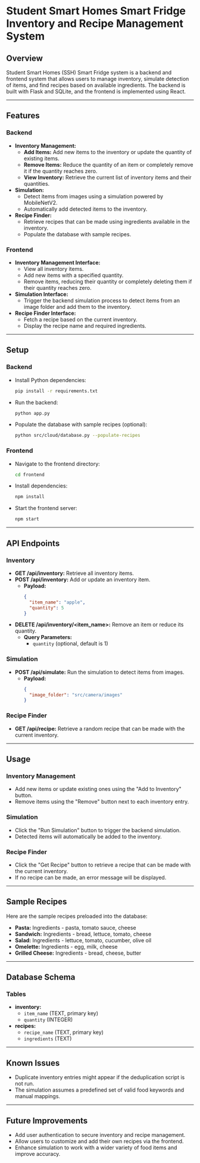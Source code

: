 # **Student Smart Homes Smart Fridge Inventory and Recipe Management System**

## **Overview**

Student Smart Homes (SSH) Smart Fridge   system is a backend and frontend system that allows users to manage inventory, simulate detection of items, and find recipes based on available ingredients. The backend is built with Flask and SQLite, and the frontend is implemented using React.

---

## **Features**

### **Backend**
- **Inventory Management:**
  - **Add Items:** Add new items to the inventory or update the quantity of existing items.
  - **Remove Items:** Reduce the quantity of an item or completely remove it if the quantity reaches zero.
  - **View Inventory:** Retrieve the current list of inventory items and their quantities.
- **Simulation:**
  - Detect items from images using a simulation powered by MobileNetV2.
  - Automatically add detected items to the inventory.
- **Recipe Finder:**
  - Retrieve recipes that can be made using ingredients available in the inventory.
  - Populate the database with sample recipes.

### **Frontend**
- **Inventory Management Interface:**
  - View all inventory items.
  - Add new items with a specified quantity.
  - Remove items, reducing their quantity or completely deleting them if their quantity reaches zero.
- **Simulation Interface:**
  - Trigger the backend simulation process to detect items from an image folder and add them to the inventory.
- **Recipe Finder Interface:**
  - Fetch a recipe based on the current inventory.
  - Display the recipe name and required ingredients.

---

## **Setup**

### **Backend**
- Install Python dependencies:
    ```bash
    pip install -r requirements.txt
    ```
- Run the backend:
    ```bash
    python app.py
    ```
- Populate the database with sample recipes (optional):
    ```bash
    python src/cloud/database.py --populate-recipes
    ```
    
### **Frontend**
- Navigate to the frontend directory:
    ```bash
    cd frontend
    ```
- Install dependencies:
    ```bash
    npm install
    ```
- Start the frontend server:
    ```bash
    npm start
    ```

---

## **API Endpoints**

### **Inventory**
- **GET /api/inventory:** Retrieve all inventory items.
- **POST /api/inventory:** Add or update an inventory item.
    - **Payload:**
      ```json
      {
        "item_name": "apple",
        "quantity": 5
      }
      ```
- **DELETE /api/inventory/<item_name>:** Remove an item or reduce its quantity.
    - **Query Parameters:**
      - `quantity` (optional, default is 1)

### **Simulation**
- **POST /api/simulate:** Run the simulation to detect items from images.
    - **Payload:**
      ```json
      {
        "image_folder": "src/camera/images"
      }
      ```

### **Recipe Finder**
- **GET /api/recipe:** Retrieve a random recipe that can be made with the current inventory.

---

## **Usage**

### **Inventory Management**
- Add new items or update existing ones using the "Add to Inventory" button.
- Remove items using the "Remove" button next to each inventory entry.

### **Simulation**
- Click the "Run Simulation" button to trigger the backend simulation.
- Detected items will automatically be added to the inventory.

### **Recipe Finder**
- Click the "Get Recipe" button to retrieve a recipe that can be made with the current inventory.
- If no recipe can be made, an error message will be displayed.

---

## **Sample Recipes**

Here are the sample recipes preloaded into the database:
- **Pasta:** Ingredients - pasta, tomato sauce, cheese
- **Sandwich:** Ingredients - bread, lettuce, tomato, cheese
- **Salad:** Ingredients - lettuce, tomato, cucumber, olive oil
- **Omelette:** Ingredients - egg, milk, cheese
- **Grilled Cheese:** Ingredients - bread, cheese, butter

---

## **Database Schema**

### **Tables**
- **inventory:**
  - `item_name` (TEXT, primary key)
  - `quantity` (INTEGER)
- **recipes:**
  - `recipe_name` (TEXT, primary key)
  - `ingredients` (TEXT)

---

## **Known Issues**
- Duplicate inventory entries might appear if the deduplication script is not run.
- The simulation assumes a predefined set of valid food keywords and manual mappings.

---

## **Future Improvements**
- Add user authentication to secure inventory and recipe management.
- Allow users to customize and add their own recipes via the frontend.
- Enhance simulation to work with a wider variety of food items and improve accuracy.
